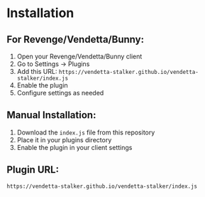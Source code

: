 # Installation

## For Revenge/Vendetta/Bunny:

1. Open your Revenge/Vendetta/Bunny client
2. Go to Settings → Plugins
3. Add this URL: `https://vendetta-stalker.github.io/vendetta-stalker/index.js`
4. Enable the plugin
5. Configure settings as needed

## Manual Installation:

1. Download the `index.js` file from this repository
2. Place it in your plugins directory
3. Enable the plugin in your client settings

## Plugin URL:
`https://vendetta-stalker.github.io/vendetta-stalker/index.js`